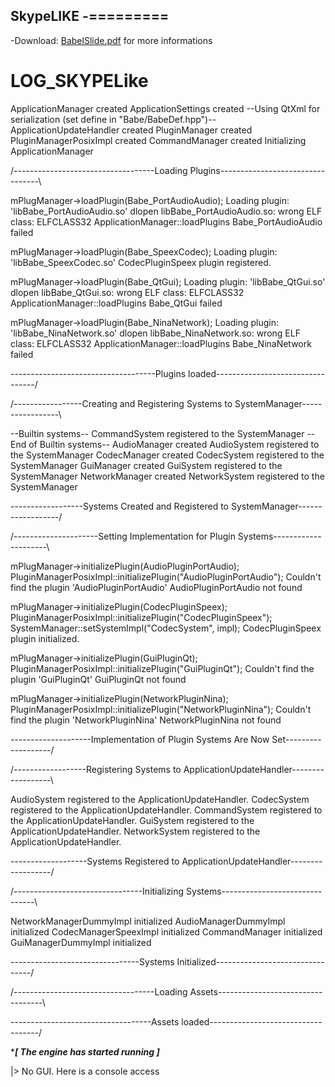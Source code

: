 SkypeLIKE
-=========
-
-Download: [BabelSlide.pdf](https://mega.co.nz/#!s9FyxJjR!lDF6drNEmeRLb8NOKi_BGZmCqn7bK3Ww1NIuaRLZMXo) for more informations

LOG_SKYPELike
=========

ApplicationManager created
ApplicationSettings created
--Using QtXml for serialization (set define in "Babe/BabeDef.hpp")--
ApplicationUpdateHandler created
PluginManager created
PluginManagerPosixImpl created
CommandManager created
Initializing ApplicationManager



/-----------------------------------Loading Plugins---------------------------------\

mPlugManager->loadPlugin(Babe_PortAudioAudio);
Loading plugin: 'libBabe_PortAudioAudio.so'
dlopen libBabe_PortAudioAudio.so: wrong ELF class: ELFCLASS32
ApplicationManager::loadPlugins Babe_PortAudioAudio failed

mPlugManager->loadPlugin(Babe_SpeexCodec);
Loading plugin: 'libBabe_SpeexCodec.so'
CodecPluginSpeex plugin registered.

mPlugManager->loadPlugin(Babe_QtGui);
Loading plugin: 'libBabe_QtGui.so'
dlopen libBabe_QtGui.so: wrong ELF class: ELFCLASS32
ApplicationManager::loadPlugins Babe_QtGui failed

mPlugManager->loadPlugin(Babe_NinaNetwork);
Loading plugin: 'libBabe_NinaNetwork.so'
dlopen libBabe_NinaNetwork.so: wrong ELF class: ELFCLASS32
ApplicationManager::loadPlugins Babe_NinaNetwork failed

\------------------------------------Plugins loaded---------------------------------/





/-----------------Creating and Registering Systems to SystemManager-----------------\

--Builtin systems--
CommandSystem registered to the SystemManager
--End of Builtin systems--
AudioManager created
AudioSystem registered to the SystemManager
CodecManager created
CodecSystem registered to the SystemManager
GuiManager created
GuiSystem registered to the SystemManager
NetworkManager created
NetworkSystem registered to the SystemManager

\------------------Systems Created and Registered to SystemManager------------------/





/---------------------Setting Implementation for Plugin Systems---------------------\

mPlugManager->initializePlugin(AudioPluginPortAudio);
PluginManagerPosixImpl::initializePlugin("AudioPluginPortAudio");
Couldn't find the plugin 'AudioPluginPortAudio'
AudioPluginPortAudio not found

mPlugManager->initializePlugin(CodecPluginSpeex);
PluginManagerPosixImpl::initializePlugin("CodecPluginSpeex");
SystemManager::setSystemImpl("CodecSystem", impl);
CodecPluginSpeex plugin initialized.

mPlugManager->initializePlugin(GuiPluginQt);
PluginManagerPosixImpl::initializePlugin("GuiPluginQt");
Couldn't find the plugin 'GuiPluginQt'
GuiPluginQt not found

mPlugManager->initializePlugin(NetworkPluginNina);
PluginManagerPosixImpl::initializePlugin("NetworkPluginNina");
Couldn't find the plugin 'NetworkPluginNina'
NetworkPluginNina not found

\--------------------Implementation of Plugin Systems Are Now Set-------------------/





/------------------Registering Systems to ApplicationUpdateHandler------------------\

AudioSystem registered to the ApplicationUpdateHandler.
CodecSystem registered to the ApplicationUpdateHandler.
CommandSystem registered to the ApplicationUpdateHandler.
GuiSystem registered to the ApplicationUpdateHandler.
NetworkSystem registered to the ApplicationUpdateHandler.

\-------------------Systems Registered to ApplicationUpdateHandler------------------/





/--------------------------------Initializing Systems-------------------------------\

NetworkManagerDummyImpl initialized
AudioManagerDummyImpl initialized
CodecManagerSpeexImpl initialized
CommandManager initialized
GuiManagerDummyImpl initialized

\--------------------------------Systems Initialized--------------------------------/





/-----------------------------------Loading Assets----------------------------------\


\-----------------------------------Assets loaded-----------------------------------/




**************************[ The engine has started running ]*************************

|> No GUI. Here is a console access
